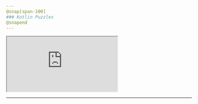 ```yaml
---
@snap[span-100]
### Kotlin Puzzles
@snapend
---
```


<iframe src="https://pl.kotl.in/RUvXzOwi7?theme=darcula&from=2&to=6"></iframe>

---